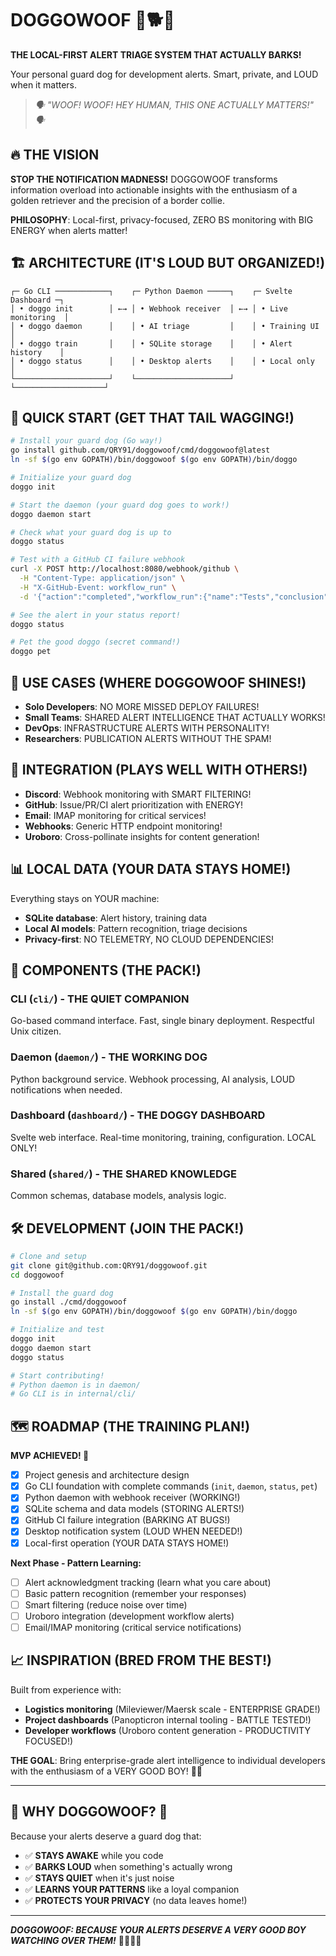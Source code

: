 # DOGGOWOOF 🚨🐕🚨

**THE LOCAL-FIRST ALERT TRIAGE SYSTEM THAT ACTUALLY BARKS!**

Your personal guard dog for development alerts. Smart, private, and LOUD when it matters.

> *🗣️ "WOOF! WOOF! HEY HUMAN, THIS ONE ACTUALLY MATTERS!" 🗣️*

## 🔥 THE VISION

**STOP THE NOTIFICATION MADNESS!** DOGGOWOOF transforms information overload into actionable insights with the enthusiasm of a golden retriever and the precision of a border collie.

**PHILOSOPHY**: Local-first, privacy-focused, ZERO BS monitoring with BIG ENERGY when alerts matter!

## 🏗️ ARCHITECTURE (IT'S LOUD BUT ORGANIZED!)

```
┌─ Go CLI ────────────┐    ┌─ Python Daemon ─────┐    ┌─ Svelte Dashboard ─┐
│ • doggo init        │ ←→ │ • Webhook receiver  │ ←→ │ • Live monitoring  │
│ • doggo daemon      │    │ • AI triage         │    │ • Training UI      │
│ • doggo train       │    │ • SQLite storage    │    │ • Alert history    │
│ • doggo status      │    │ • Desktop alerts    │    │ • Local only       │
└─────────────────────┘    └─────────────────────┘    └────────────────────┘
```

## 🚀 QUICK START (GET THAT TAIL WAGGING!)

```bash
# Install your guard dog (Go way!)
go install github.com/QRY91/doggowoof/cmd/doggowoof@latest
ln -sf $(go env GOPATH)/bin/doggowoof $(go env GOPATH)/bin/doggo

# Initialize your guard dog
doggo init

# Start the daemon (your guard dog goes to work!)
doggo daemon start

# Check what your guard dog is up to
doggo status

# Test with a GitHub CI failure webhook
curl -X POST http://localhost:8080/webhook/github \
  -H "Content-Type: application/json" \
  -H "X-GitHub-Event: workflow_run" \
  -d '{"action":"completed","workflow_run":{"name":"Tests","conclusion":"failure"},"repository":{"name":"your-repo"}}'

# See the alert in your status report!
doggo status

# Pet the good doggo (secret command!)
doggo pet
```

## 🎯 USE CASES (WHERE DOGGOWOOF SHINES!)

- **Solo Developers**: NO MORE MISSED DEPLOY FAILURES! 
- **Small Teams**: SHARED ALERT INTELLIGENCE THAT ACTUALLY WORKS!
- **DevOps**: INFRASTRUCTURE ALERTS WITH PERSONALITY!
- **Researchers**: PUBLICATION ALERTS WITHOUT THE SPAM!

## 🔧 INTEGRATION (PLAYS WELL WITH OTHERS!)

- **Discord**: Webhook monitoring with SMART FILTERING!
- **GitHub**: Issue/PR/CI alert prioritization with ENERGY!
- **Email**: IMAP monitoring for critical services!
- **Webhooks**: Generic HTTP endpoint monitoring!
- **Uroboro**: Cross-pollinate insights for content generation!

## 📊 LOCAL DATA (YOUR DATA STAYS HOME!)

Everything stays on YOUR machine:
- **SQLite database**: Alert history, training data
- **Local AI models**: Pattern recognition, triage decisions  
- **Privacy-first**: NO TELEMETRY, NO CLOUD DEPENDENCIES!

## 🎨 COMPONENTS (THE PACK!)

### CLI (`cli/`) - THE QUIET COMPANION
Go-based command interface. Fast, single binary deployment. Respectful Unix citizen.

### Daemon (`daemon/`) - THE WORKING DOG
Python background service. Webhook processing, AI analysis, LOUD notifications when needed.

### Dashboard (`dashboard/`) - THE DOGGY DASHBOARD  
Svelte web interface. Real-time monitoring, training, configuration. LOCAL ONLY!

### Shared (`shared/`) - THE SHARED KNOWLEDGE
Common schemas, database models, analysis logic.

## 🛠️ DEVELOPMENT (JOIN THE PACK!)

```bash
# Clone and setup
git clone git@github.com:QRY91/doggowoof.git
cd doggowoof

# Install the guard dog
go install ./cmd/doggowoof
ln -sf $(go env GOPATH)/bin/doggowoof $(go env GOPATH)/bin/doggo

# Initialize and test
doggo init
doggo daemon start
doggo status

# Start contributing!
# Python daemon is in daemon/
# Go CLI is in internal/cli/
```

## 🗺️ ROADMAP (THE TRAINING PLAN!)

**MVP ACHIEVED! 🎉**
- [x] Project genesis and architecture design
- [x] Go CLI foundation with complete commands (`init`, `daemon`, `status`, `pet`)
- [x] Python daemon with webhook receiver (WORKING!)
- [x] SQLite schema and data models (STORING ALERTS!)
- [x] GitHub CI failure integration (BARKING AT BUGS!)
- [x] Desktop notification system (LOUD WHEN NEEDED!)
- [x] Local-first operation (YOUR DATA STAYS HOME!)

**Next Phase - Pattern Learning:**
- [ ] Alert acknowledgment tracking (learn what you care about)
- [ ] Basic pattern recognition (remember your responses)
- [ ] Smart filtering (reduce noise over time)
- [ ] Uroboro integration (development workflow alerts)
- [ ] Email/IMAP monitoring (critical service notifications)

## 📈 INSPIRATION (BRED FROM THE BEST!)

Built from experience with:
- **Logistics monitoring** (Mileviewer/Maersk scale - ENTERPRISE GRADE!)
- **Project dashboards** (Panopticron internal tooling - BATTLE TESTED!)
- **Developer workflows** (Uroboro content generation - PRODUCTIVITY FOCUSED!)

**THE GOAL**: Bring enterprise-grade alert intelligence to individual developers with the enthusiasm of a VERY GOOD BOY! 🐕‍🦺

---

## 🚨 WHY DOGGOWOOF? 🚨

Because your alerts deserve a guard dog that:
- ✅ **STAYS AWAKE** while you code
- ✅ **BARKS LOUD** when something's actually wrong  
- ✅ **STAYS QUIET** when it's just noise
- ✅ **LEARNS YOUR PATTERNS** like a loyal companion
- ✅ **PROTECTS YOUR PRIVACY** (no data leaves home!)

---

***DOGGOWOOF: BECAUSE YOUR ALERTS DESERVE A VERY GOOD BOY WATCHING OVER THEM!*** 🚨🐕‍🦺🚨 